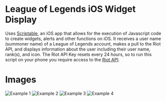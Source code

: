 # League of Legends iOS Widget Display
Uses [Scriptable](https://docs.scriptable.app/), an iOS app that allows for the execution of Javascript code to create widgets, alerts and other functions on iOS. It receives a user name (summoner name) of a League of Legends account, makes a pull to the Riot API, and displays information about the user including their user name, rank(s), and icon. 
The Riot API Key resets every 24 hours, so to run this script on your phone you require access to the [Riot API](https://developer.riotgames.com/).

# Images
![Example 1](images/IMG_1058.png)
![Example 2](images/IMG_1059.png)
![Example 3](images/IMG_1060.png)
![Example 4](images/IMG_1061.png)
